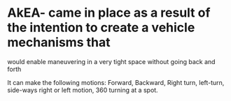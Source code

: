# AkEA- came in place as a result of the intention to create a vehicle mechanisms that
would enable maneuvering in a very tight space without going back and forth

It can make the following motions:
Forward,
Backward, 
Right turn, 
left-turn, 
side-ways right or left motion, 
360 turning at a spot.
